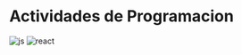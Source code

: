 # Actividades de Programacion

![js](https://www.qulix.com/wp-content/uploads/2020/05/react-logo-javascript-redux-vuejs-angular-angularjs-expressjs-front-and-back-ends-png-clip-art.png)
![react](https://th.bing.com/th/id/R.776fd8269417774ef8b29304781e5277?rik=rV1PD0yroPYvSw&pid=ImgRaw&r=0)